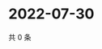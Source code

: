 # 2022-07-30

共 0 条

<!-- BEGIN WEIBO -->
<!-- 最后更新时间 Sat Jul 30 2022 14:18:33 GMT+0800 (China Standard Time) -->

<!-- END WEIBO -->
